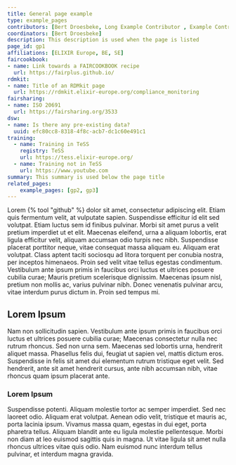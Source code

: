 ```yaml
---
title: General page example
type: example_pages
contributors: [Bert Droesbeke, Long Example Contributor , Example Contributor, Example Contributor2, Example Contributor3]
coordinators: [Bert Droesbeke] 
description: This description is used when the page is listed
page_id: gp1
affiliations: [ELIXIR Europe, BE, SE]
faircookbook:
- name: Link towards a FAIRCOOKBOOK recipe
  url: https://fairplus.github.io/
rdmkit:
- name: Title of an RDMkit page
  url: https://rdmkit.elixir-europe.org/compliance_monitoring
fairsharing:
- name: ISO 20691
  url: https://fairsharing.org/3533
dsw:
- name: Is there any pre-existing data?
  uuid: efc80cc8-8318-4f8c-acb7-dc1c60e491c1
training:
  - name: Training in TeSS
    registry: TeSS
    url: https://tess.elixir-europe.org/
  - name: Training not in TeSS
    url: https://www.youtube.com
summary: This summary is used below the page title
related_pages: 
    example_pages: [gp2, gp3]
---
```



Lorem {% tool "github" %} dolor sit amet, consectetur adipiscing elit. Etiam quis fermentum velit, at vulputate sapien. Suspendisse efficitur id elit sed volutpat. Etiam luctus sem id finibus pulvinar. Morbi sit amet purus a velit pretium imperdiet ut et elit. Maecenas eleifend, urna a aliquam lobortis, erat ligula efficitur velit, aliquam accumsan odio turpis nec nibh. Suspendisse placerat porttitor neque, vitae consequat massa aliquam eu. Aliquam erat volutpat. Class aptent taciti sociosqu ad litora torquent per conubia nostra, per inceptos himenaeos. Proin sed velit vitae tellus egestas condimentum. Vestibulum ante ipsum primis in faucibus orci luctus et ultrices posuere cubilia curae; Mauris pretium scelerisque dignissim. Maecenas ipsum nisl, pretium non mollis ac, varius pulvinar nibh. Donec venenatis pulvinar arcu, vitae interdum purus dictum in. Proin sed tempus mi.

## Lorem Ipsum

Nam non sollicitudin sapien. Vestibulum ante ipsum primis in faucibus orci luctus et ultrices posuere cubilia curae; Maecenas consectetur nulla nec rutrum rhoncus. Sed non urna sem. Maecenas sed lobortis urna, hendrerit aliquet massa. Phasellus felis dui, feugiat ut sapien vel, mattis dictum eros. Suspendisse in felis sit amet dui elementum rutrum tristique eget velit. Sed hendrerit, ante sit amet hendrerit cursus, ante nibh accumsan nibh, vitae rhoncus quam ipsum placerat ante.

### Lorem Ipsum

Suspendisse potenti. Aliquam molestie tortor ac semper imperdiet. Sed nec laoreet odio. Aliquam erat volutpat. Aenean odio velit, tristique et mauris ac, porta lacinia ipsum. Vivamus massa quam, egestas in dui eget, porta pharetra tellus. Aliquam blandit ante eu ligula molestie pellentesque. Morbi non diam at leo euismod sagittis quis in magna. Ut vitae ligula sit amet nulla rhoncus ultrices vitae quis odio. Nam euismod nunc interdum tellus pulvinar, et interdum magna gravida.

